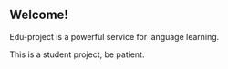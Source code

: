 ﻿

Welcome!
---------------------


Edu-project is a powerful service for language learning.

This is a student project, be patient.